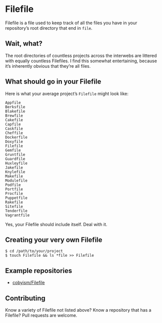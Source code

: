 # Filefile

Filefile is a file used to keep track of all the files you have in your repository’s root directory that end in `file`.

## Wait, what?

The root directories of countless projects across the interwebs are littered with equally countless Filefiles. I find this somewhat entertaining, because it’s inherently obvious that they’re all files.

## What should go in your Filefile

Here is what your average project’s `Filefile` might look like:

```
Appfile
Berksfile
Blakefile
Brewfile
Cakefile
Capfile
Caskfile
Cheffile
Dockerfile
Doxyfile
Filefile
Gemfile
Gruntfile
Guardfile
Huxleyfile
Jakefile
Knylefile
Makefile
Modulefile
Podfile
Portfile
Procfile
Puppetfile
Rakefile
Sitefile
Tenderfile
Vagrantfile
```

Yes, your Filefile should include itself. Deal with it.

## Creating your very own Filefile

```
$ cd /path/to/your/project
$ touch Filefile && ls *file >> Filefile
```

## Example repositories

- [cobyism/Filefile](https://github.com/cobyism/Filefile/blob/master/Filefile)

## Contributing

Know a variety of Filefile not listed above? Know a repository that has a Filefile? Pull requests are welcome.
